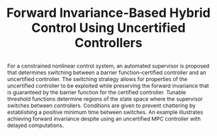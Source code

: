 ---
layout: publication
title: > 
    Forward Invariance-Based Hybrid Control Using Uncertified Controllers
authors: Paul K. Wintz and  Ricardo G. Sanfelice
publication: 62nd IEEE Conference on Decision and Control
year: 2023
abstract: >
    For a constrained nonlinear control system, an automated supervisor is proposed that determines switching between a barrier function–certified controller and an uncertified controller. The switching strategy allows for properties of the uncertified controller to be exploited while preserving the forward invariance that is guaranteed by the barrier function for the certified controller. Tunable threshold functions determine regions of the state space where the supervisor switches between controllers. Conditions are given to prevent chattering by establishing a positive minimum time between switches. An example illustrates achieving forward invariance despite using an uncertified MPC controller with delayed computations.
has-pdf: true
has-slides: true
has-bibtex: true
doi: 10.1109/CDC49753.2023.10383334
awards: 
    - Shortlisted for the Outstanding Student Paper Prize from the CSS Technical Committee on Hybrid Systems.
---